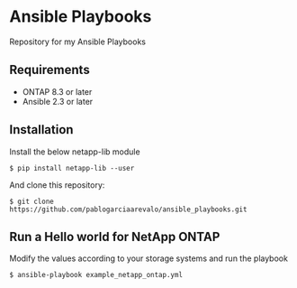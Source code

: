 # Ansible Playbooks

Repository for my Ansible Playbooks

## Requirements

* ONTAP 8.3 or later
* Ansible 2.3 or later

## Installation

Install the below netapp-lib module

```shell
$ pip install netapp-lib --user
```

And clone this repository:
```shell
$ git clone https://github.com/pablogarciaarevalo/ansible_playbooks.git
```

## Run a Hello world for NetApp ONTAP

Modify the values according to your storage systems and run the playbook

```shell
$ ansible-playbook example_netapp_ontap.yml
```